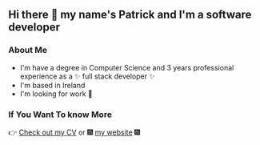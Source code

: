 ## Hi there 👋 my name's Patrick and I'm a software developer

### About Me
- I'm have a degree in Computer Science and 3 years professional experience as a ✨ full stack developer ✨
- I'm based in Ireland
- I'm looking for work 👀

### If You Want To know More
👉 [Check out my CV](cv.pdf) or 🎆 [my website](http://patrickberry1.github.io) 🎆
<!--
**patrickberry1/patrickberry1** is a ✨ _special_ ✨ repository because its `README.md` (this file) appears on your GitHub profile.

Here are some ideas to get you started:

- 🔭 I’m currently working on ...
- 🌱 I’m currently learning ...
- 👯 I’m looking to collaborate on ...
- 🤔 I’m looking for help with ...
- 💬 Ask me about ...
- 📫 How to reach me: ...
- 😄 Pronouns: ...
- ⚡ Fun fact: ...
-->
